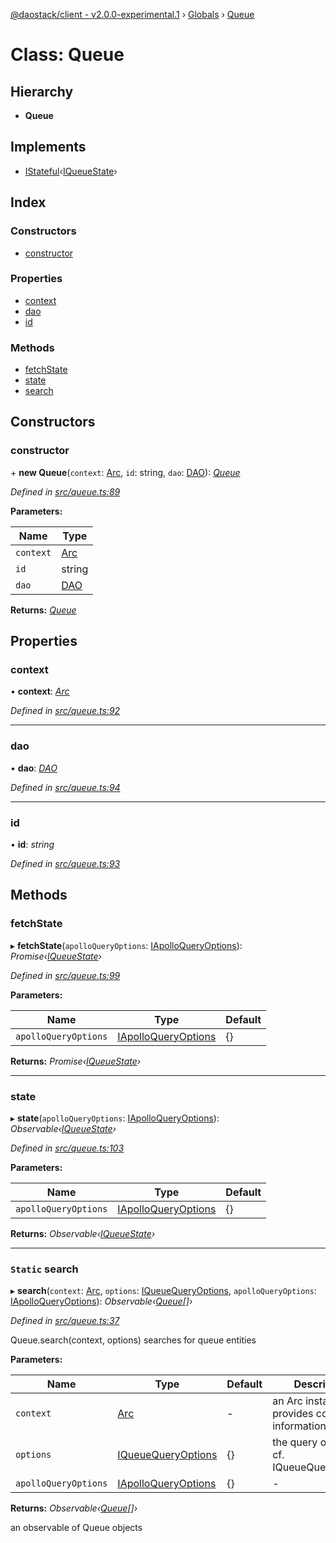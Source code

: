 [@daostack/client - v2.0.0-experimental.1](../README.md) › [Globals](../globals.md) › [Queue](queue.md)

# Class: Queue

## Hierarchy

* **Queue**

## Implements

* [IStateful](../interfaces/istateful.md)‹[IQueueState](../interfaces/iqueuestate.md)›

## Index

### Constructors

* [constructor](queue.md#constructor)

### Properties

* [context](queue.md#context)
* [dao](queue.md#dao)
* [id](queue.md#id)

### Methods

* [fetchState](queue.md#fetchstate)
* [state](queue.md#state)
* [search](queue.md#static-search)

## Constructors

###  constructor

\+ **new Queue**(`context`: [Arc](arc.md), `id`: string, `dao`: [DAO](dao.md)): *[Queue](queue.md)*

*Defined in [src/queue.ts:89](https://github.com/daostack/client/blob/6c661ff/src/queue.ts#L89)*

**Parameters:**

Name | Type |
------ | ------ |
`context` | [Arc](arc.md) |
`id` | string |
`dao` | [DAO](dao.md) |

**Returns:** *[Queue](queue.md)*

## Properties

###  context

• **context**: *[Arc](arc.md)*

*Defined in [src/queue.ts:92](https://github.com/daostack/client/blob/6c661ff/src/queue.ts#L92)*

___

###  dao

• **dao**: *[DAO](dao.md)*

*Defined in [src/queue.ts:94](https://github.com/daostack/client/blob/6c661ff/src/queue.ts#L94)*

___

###  id

• **id**: *string*

*Defined in [src/queue.ts:93](https://github.com/daostack/client/blob/6c661ff/src/queue.ts#L93)*

## Methods

###  fetchState

▸ **fetchState**(`apolloQueryOptions`: [IApolloQueryOptions](../interfaces/iapolloqueryoptions.md)): *Promise‹[IQueueState](../interfaces/iqueuestate.md)›*

*Defined in [src/queue.ts:99](https://github.com/daostack/client/blob/6c661ff/src/queue.ts#L99)*

**Parameters:**

Name | Type | Default |
------ | ------ | ------ |
`apolloQueryOptions` | [IApolloQueryOptions](../interfaces/iapolloqueryoptions.md) |  {} |

**Returns:** *Promise‹[IQueueState](../interfaces/iqueuestate.md)›*

___

###  state

▸ **state**(`apolloQueryOptions`: [IApolloQueryOptions](../interfaces/iapolloqueryoptions.md)): *Observable‹[IQueueState](../interfaces/iqueuestate.md)›*

*Defined in [src/queue.ts:103](https://github.com/daostack/client/blob/6c661ff/src/queue.ts#L103)*

**Parameters:**

Name | Type | Default |
------ | ------ | ------ |
`apolloQueryOptions` | [IApolloQueryOptions](../interfaces/iapolloqueryoptions.md) |  {} |

**Returns:** *Observable‹[IQueueState](../interfaces/iqueuestate.md)›*

___

### `Static` search

▸ **search**(`context`: [Arc](arc.md), `options`: [IQueueQueryOptions](../interfaces/iqueuequeryoptions.md), `apolloQueryOptions`: [IApolloQueryOptions](../interfaces/iapolloqueryoptions.md)): *Observable‹[Queue](queue.md)[]›*

*Defined in [src/queue.ts:37](https://github.com/daostack/client/blob/6c661ff/src/queue.ts#L37)*

Queue.search(context, options) searches for queue entities

**Parameters:**

Name | Type | Default | Description |
------ | ------ | ------ | ------ |
`context` | [Arc](arc.md) | - | an Arc instance that provides connection information |
`options` | [IQueueQueryOptions](../interfaces/iqueuequeryoptions.md) |  {} | the query options, cf. IQueueQueryOptions |
`apolloQueryOptions` | [IApolloQueryOptions](../interfaces/iapolloqueryoptions.md) |  {} | - |

**Returns:** *Observable‹[Queue](queue.md)[]›*

an observable of Queue objects
